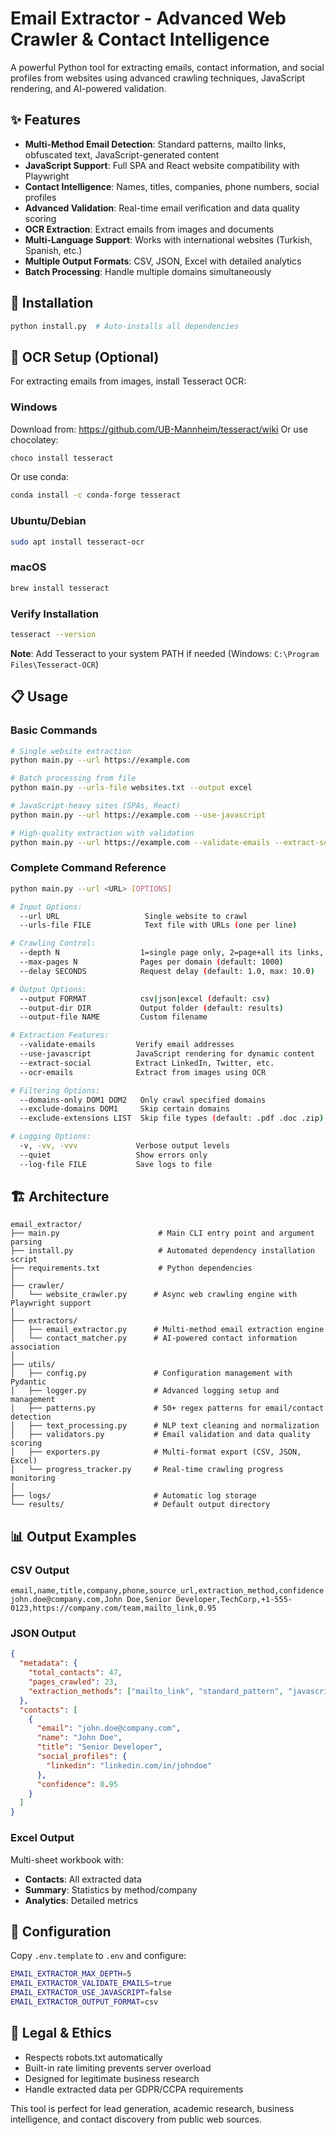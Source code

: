 # Email Extractor - Advanced Web Crawler \& Contact Intelligence

A powerful Python tool for extracting emails, contact information, and social profiles from websites using advanced crawling techniques, JavaScript rendering, and AI-powered validation.

## ✨ Features

- **Multi-Method Email Detection**: Standard patterns, mailto links, obfuscated text, JavaScript-generated content
- **JavaScript Support**: Full SPA and React website compatibility with Playwright
- **Contact Intelligence**: Names, titles, companies, phone numbers, social profiles
- **Advanced Validation**: Real-time email verification and data quality scoring
- **OCR Extraction**: Extract emails from images and documents
- **Multi-Language Support**: Works with international websites (Turkish, Spanish, etc.)
- **Multiple Output Formats**: CSV, JSON, Excel with detailed analytics
- **Batch Processing**: Handle multiple domains simultaneously


## 🚀 Installation

```bash
python install.py  # Auto-installs all dependencies
```


## 🔧 OCR Setup (Optional)

For extracting emails from images, install Tesseract OCR:

### Windows
Download from: https://github.com/UB-Mannheim/tesseract/wiki
Or use chocolatey:
```bash
choco install tesseract
```

Or use conda:
```bash
conda install -c conda-forge tesseract
```

### Ubuntu/Debian
```bash
sudo apt install tesseract-ocr
```

### macOS
```bash
brew install tesseract
```

### Verify Installation
```bash
tesseract --version
```

**Note**: Add Tesseract to your system PATH if needed (Windows: `C:\Program Files\Tesseract-OCR`)


## 📋 Usage

### Basic Commands

```bash
# Single website extraction
python main.py --url https://example.com

# Batch processing from file
python main.py --urls-file websites.txt --output excel

# JavaScript-heavy sites (SPAs, React)
python main.py --url https://example.com --use-javascript

# High-quality extraction with validation
python main.py --url https://example.com --validate-emails --extract-social --output excel
```


### Complete Command Reference

```bash
python main.py --url <URL> [OPTIONS]

# Input Options:
  --url URL                   Single website to crawl
  --urls-file FILE            Text file with URLs (one per line)

# Crawling Control:
  --depth N                  1=single page only, 2=page+all its links, 3+=follow links from those pages (default: 5, max: 20)
  --max-pages N              Pages per domain (default: 1000)
  --delay SECONDS            Request delay (default: 1.0, max: 10.0)

# Output Options:
  --output FORMAT            csv|json|excel (default: csv)
  --output-dir DIR           Output folder (default: results)
  --output-file NAME         Custom filename

# Extraction Features:
  --validate-emails         Verify email addresses
  --use-javascript          JavaScript rendering for dynamic content
  --extract-social          Extract LinkedIn, Twitter, etc.
  --ocr-emails              Extract from images using OCR

# Filtering Options:
  --domains-only DOM1 DOM2   Only crawl specified domains
  --exclude-domains DOM1     Skip certain domains
  --exclude-extensions LIST  Skip file types (default: .pdf .doc .zip)

# Logging Options:
  -v, -vv, -vvv             Verbose output levels
  --quiet                   Show errors only
  --log-file FILE           Save logs to file
```


## 🏗️ Architecture

```
email_extractor/
├── main.py                      # Main CLI entry point and argument parsing
├── install.py                   # Automated dependency installation script
├── requirements.txt             # Python dependencies
│
├── crawler/
│   └── website_crawler.py      # Async web crawling engine with Playwright support
│
├── extractors/
│   ├── email_extractor.py      # Multi-method email extraction engine
│   └── contact_matcher.py      # AI-powered contact information association
│
├── utils/
│   ├── config.py               # Configuration management with Pydantic
│   ├── logger.py               # Advanced logging setup and management
│   ├── patterns.py             # 50+ regex patterns for email/contact detection
│   ├── text_processing.py      # NLP text cleaning and normalization
│   ├── validators.py           # Email validation and data quality scoring
│   ├── exporters.py            # Multi-format export (CSV, JSON, Excel)
│   └── progress_tracker.py     # Real-time crawling progress monitoring
│
├── logs/                       # Automatic log storage
└── results/                    # Default output directory
```


## 📊 Output Examples

### CSV Output

```csv
email,name,title,company,phone,source_url,extraction_method,confidence
john.doe@company.com,John Doe,Senior Developer,TechCorp,+1-555-0123,https://company.com/team,mailto_link,0.95
```


### JSON Output

```json
{
  "metadata": {
    "total_contacts": 47,
    "pages_crawled": 23,
    "extraction_methods": ["mailto_link", "standard_pattern", "javascript"]
  },
  "contacts": [
    {
      "email": "john.doe@company.com",
      "name": "John Doe",
      "title": "Senior Developer",
      "social_profiles": {
        "linkedin": "linkedin.com/in/johndoe"
      },
      "confidence": 0.95
    }
  ]
}
```


### Excel Output

Multi-sheet workbook with:

- **Contacts**: All extracted data
- **Summary**: Statistics by method/company
- **Analytics**: Detailed metrics


## 🔧 Configuration

Copy `.env.template` to `.env` and configure:

```bash
EMAIL_EXTRACTOR_MAX_DEPTH=5
EMAIL_EXTRACTOR_VALIDATE_EMAILS=true
EMAIL_EXTRACTOR_USE_JAVASCRIPT=false
EMAIL_EXTRACTOR_OUTPUT_FORMAT=csv
```


## 🚨 Legal \& Ethics

- Respects robots.txt automatically
- Built-in rate limiting prevents server overload
- Designed for legitimate business research
- Handle extracted data per GDPR/CCPA requirements

This tool is perfect for lead generation, academic research, business intelligence, and contact discovery from public web sources.